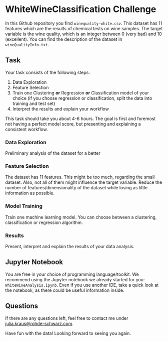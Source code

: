 # WhiteWineClassification Challenge 
In this Github repository you find `winequality-white.csv`. This dataset has 11 features which are the results of chemical tests on  wine samples. The target variable is the wine quality, which is an integer between 0 (very bad) and 10 (excellent). You can find the description of the dataset in `wineQualityInfo.txt`.

## Task
Your task consists of the following steps:
1. Data Exploration
2. Feature Selection
3. Train one Clustering __or__ Regression __or__ Classification model of your choice (if you choose regression or classification, split the data into training and test set)
4. Interpret the results and explain your workflow

This task should take you about 4-6 hours. The goal is first and foremost not having a perfect model score, but presenting and explaining a consistent workflow. 

### Data Exploration
Preliminary analysis of the dataset for a better 

### Feature Selection
The dataset has 11 features. This might be too much, regarding the small dataset. Also, not all of them might influence the target variable. Reduce the number of features/dimensionality of the dataset while losing as little information as possible.

### Model Training
Train one machine learning model. You can choose between a clustering, classification or regression algorithm. 

### Results
Present, interpret and explain the results of your data analysis.

## Jupyter Notebook
You are free in your choice of programming language/toolkit. We recommend using the Jupyter notebook we already started for you: `WhiteWineAnalysis.ipynb`. Even if you use another IDE, take a quick look at the notebook, as there could be useful information inside.

## Questions
If there are any questions left, feel free to contact me under julia.kraus@rohde-schwarz.com.

Have fun with the data! Looking forward to seeing you again.


